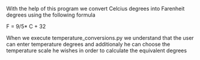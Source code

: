 With the help of this program we convert Celcius degrees into Farenheit degrees  using the following formula  

F = 9/5* C + 32
 
When we execute  temperature_conversions.py we understand that the user can enter temperature degrees and additionaly he can choose the temperature scale he wishes in order to calculate the equivalent degrees 
